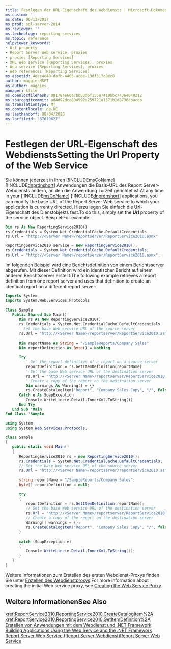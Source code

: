 ```yaml
---
title: Festlegen der URL-Eigenschaft des Webdiensts | Microsoft-Dokumentation
ms.custom: ''
ms.date: 06/13/2017
ms.prod: sql-server-2014
ms.reviewer: ''
ms.technology: reporting-services
ms.topic: reference
helpviewer_keywords:
- Url property
- Report Server Web service, proxies
- proxies [Reporting Services]
- XML Web service [Reporting Services], proxies
- Web service [Reporting Services], proxies
- Web references [Reporting Services]
ms.assetid: 4eac4e40-dafb-4403-acde-13df317c8ec8
author: maggiesMSFT
ms.author: maggies
manager: kfile
ms.openlocfilehash: 08178ae66a7bb53d6f155e7410bbc7436e048212
ms.sourcegitcommit: ad4d92dce894592a259721a1571b1d8736abacdb
ms.translationtype: MT
ms.contentlocale: de-DE
ms.lasthandoff: 08/04/2020
ms.locfileid: "87619627"
---
```

# <a name="setting-the-url-property-of-the-web-service"></a><span data-ttu-id="de8fc-102">Festlegen der URL-Eigenschaft des Webdiensts</span><span class="sxs-lookup"><span data-stu-id="de8fc-102">Setting the Url Property of the Web Service</span></span>
  <span data-ttu-id="de8fc-103">Sie können jederzeit in Ihren [!INCLUDE[msCoName](../../../includes/msconame-md.md)] [!INCLUDE[dnprdnshort](../../../includes/dnprdnshort-md.md)] Anwendungen die Basis-URL des Report Server-Webdiensts ändern, an den die Anwendung zurzeit gerichtet ist.</span><span class="sxs-lookup"><span data-stu-id="de8fc-103">At any time in your [!INCLUDE[msCoName](../../../includes/msconame-md.md)] [!INCLUDE[dnprdnshort](../../../includes/dnprdnshort-md.md)] applications, you can modify the base URL of the Report Server Web service to which your application is currently directed.</span></span> <span data-ttu-id="de8fc-104">Hierzu legen Sie einfach die **Url**-Eigenschaft des Dienstobjekts fest.</span><span class="sxs-lookup"><span data-stu-id="de8fc-104">To do this, simply set the **Url** property of the service object.</span></span> <span data-ttu-id="de8fc-105">Beispiel:</span><span class="sxs-lookup"><span data-stu-id="de8fc-105">For example:</span></span>  
  
```vb  
Dim rs As New ReportingService2010()  
rs.Credentials = System.Net.CredentialCache.DefaultCredentials  
rs.Url = "http://<Server Name>/reportserver/ReportService2010.asmx"  
```  
  
```csharp  
ReportingService2010 service = new ReportingService2010();  
rs.Credentials = System.Net.CredentialCache.DefaultCredentials;  
rs.Url = "http://<Server Name>/reportserver/ReportService2010.asmx";  
```  
  
 <span data-ttu-id="de8fc-106">Im folgenden Beispiel wird eine Berichtsdefinition von einem Berichtsserver abgerufen. Mit dieser Definition wird ein identischer Bericht auf einem anderen Berichtsserver erstellt:</span><span class="sxs-lookup"><span data-stu-id="de8fc-106">The following example retrieves a report definition from one report server and uses that definition to create an identical report on a different report server:</span></span>  
  
```vb  
Imports System  
Imports System.Web.Services.Protocols  
  
Class Sample  
   Public Shared Sub Main()  
      Dim rs As New ReportingService2010()  
      rs.Credentials = System.Net.CredentialCache.DefaultCredentials  
      ' Set the base Web service URL of the source server  
      rs.Url = "http://<Server Name>/reportserver/ReportService2010.asmx"  
  
      Dim reportName As String = "/SampleReports/Company Sales"  
      Dim reportDefinition As Byte() = Nothing  
  
      Try  
         ' Get the report definition of a report on a source server  
         reportDefinition = rs.GetItemDefinition(reportName)  
         ' Set the base Web service URL of the destination server  
         rs.Url = "http://<Server Name>/reportserver/ReportService2010.asmx"  
         ' Create a copy of the report on the destination server  
         Dim warnings As Warning() = {}  
         rs.CreateCatalogItem("Report", "Company Sales Copy", "/", False, reportDefinition, Nothing, warnings)        
      Catch e As SoapException  
         Console.WriteLine(e.Detail.InnerXml.ToString())  
      End Try  
   End Sub 'Main  
End Class 'Sample  
```  
  
```csharp  
using System;  
using System.Web.Services.Protocols;  
  
class Sample  
{  
   public static void Main()  
   {  
      ReportingService2010 rs = new ReportingService2010();  
      rs.Credentials = System.Net.CredentialCache.DefaultCredentials;  
      // Set the base Web service URL of the source server  
      rs.Url = "http://<Server Name>/reportserver/reportservice2010.asmx";  
  
      string reportName = "/SampleReports/Company Sales";  
      byte[] reportDefinition = null;  
  
      try  
      {  
         reportDefinition = rs.GetItemDefinition(reportName);  
         // Set the base Web service URL of the destination server  
         rs.Url = "http://<Server Name>/reportserver/ReportService2010.asmx";  
         // Create a copy of the report on the destination server  
         Warning[] warnings = {};  
         rs.CreateCatalogItem("Report", "Company Sales Copy", "/", false, reportDefinition, null, out warnings);  
      }  
  
      catch (SoapException e)  
      {  
         Console.WriteLine(e.Detail.InnerXml.ToString());   
      }  
   }  
}  
```  
  
 <span data-ttu-id="de8fc-107">Weitere Informationen zum Erstellen des ersten Webdienst-Proxys finden Sie unter [Erstellen des Webdienstproxys](creating-the-web-service-proxy.md).</span><span class="sxs-lookup"><span data-stu-id="de8fc-107">For more information about creating the initial Web service proxy, see [Creating the Web Service Proxy](creating-the-web-service-proxy.md).</span></span>  
  
## <a name="see-also"></a><span data-ttu-id="de8fc-108">Weitere Informationen</span><span class="sxs-lookup"><span data-stu-id="de8fc-108">See Also</span></span>  
 <xref:ReportService2010.ReportingService2010.CreateCatalogItem%2A>   
 <xref:ReportService2010.ReportingService2010.GetItemDefinition%2A>   
 <span data-ttu-id="de8fc-109">[Erstellen von Anwendungen mit dem Webdienst und .NET Framework](building-applications-using-the-web-service-and-the-net-framework.md) </span><span class="sxs-lookup"><span data-stu-id="de8fc-109">[Building Applications Using the Web Service and the .NET Framework](building-applications-using-the-web-service-and-the-net-framework.md) </span></span>  
 [<span data-ttu-id="de8fc-110">Report Server Web Service (Report Server-Webdienst)</span><span class="sxs-lookup"><span data-stu-id="de8fc-110">Report Server Web Service</span></span>](../report-server-web-service.md)  
  
  
